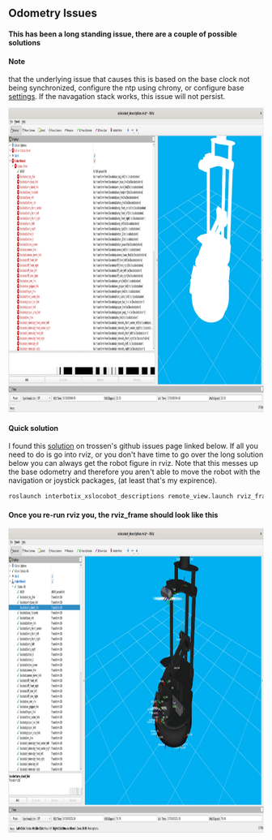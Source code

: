 ## Odometry Issues

#### This has been a long standing issue, there are a couple of possible solutions

#### Note

 that the underlying issue that causes this is based on the base clock not being synchronized, configure the ntp using chrony, or configure base [settings](
https://docs.trossenrobotics.com/interbotix_xslocobots_docs/troubleshooting.html#less-common-issues). If the navagation stack works, this issue will not persist. 



<img src="images/Rviz_Odom_Issue.png" alt="Alt text" width="1200" height="600">



#### Quick solution
I found this [solution](https://github.com/Interbotix/interbotix_ros_rovers/issues/25) on trossen's github issues page linked below. If all you need to do is go into rviz, or you don't have time to go over the long solution below you can always get the robot figure in rviz. Note that this messes up the base odometry and therefore you aren't able to move the robot with the navigation or joystick packages, (at least that's my expirence).



```bash
roslaunch interbotix_xslocobot_descriptions remote_view.launch rviz_frame:=locobot/base_link
```

#### Once you re-run rviz you, the rviz_frame should look like this
<img src="images/Rviz_Issue_Semi_Solved.png" alt="Alt text" width="1200" height="600">


